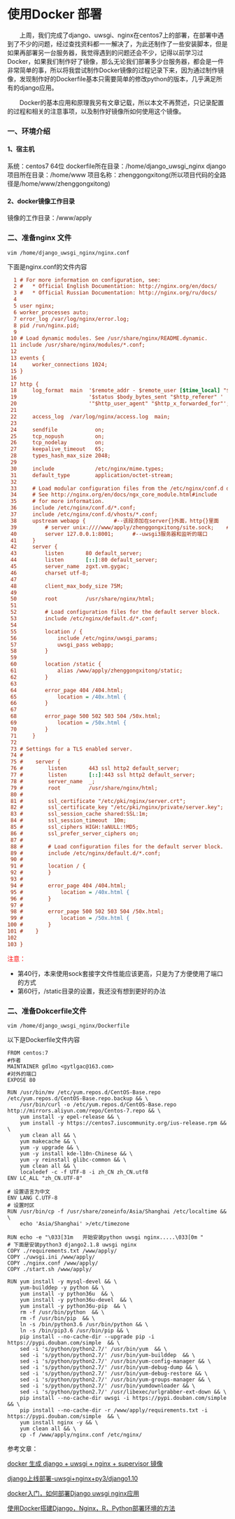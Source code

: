 # 使用Docker 部署

　　上周，我们完成了django、uwsgi、nginx在centos7上的部署，在部署中遇到了不少的问题，经过查找资料都一一解决了，为此还制作了一些安装脚本，但是如果再部署另一台服务器，我觉得遇到的问题还会不少，记得以前学习过Docker，如果我们制作好了镜像，那么无论我们部署多少台服务器，都会是一件非常简单的事，所以将我尝试制作Docker镜像的过程记录下来，因为通过制作镜像，发现制作好的Dockerfile基本只需要简单的修改python的版本，几乎满足所有的django应用。

　　Docker的基本应用和原理我另有文章记载，所以本文不再赘述，只记录配置的过程和相关的注意事项，以及制作好镜像所如何使用这个镜像。

### 一、环境介绍

#### 1、宿主机 

系统：centos7 64位
dockerfile所在目录：/home/django_uwsgi_nginx
django项目所在目录：/home/www
项目名称：zhenggongxitong(所以项目代码的全路径是/home/www/zhenggongxitong)

#### 2、docker镜像工作目录

镜像的工作目录：/www/apply

### 二、准备nginx 文件

```shell
vim /home/django_uwsgi_nginx/nginx.conf
```

下面是nginx.conf的文件内容

```ini
  1 # For more information on configuration, see:
  2 #   * Official English Documentation: http://nginx.org/en/docs/
  3 #   * Official Russian Documentation: http://nginx.org/ru/docs/
  4
  5 user nginx;
  6 worker_processes auto;
  7 error_log /var/log/nginx/error.log;
  8 pid /run/nginx.pid;
  9
 10 # Load dynamic modules. See /usr/share/nginx/README.dynamic.
 11 include /usr/share/nginx/modules/*.conf;
 12
 13 events {
 14     worker_connections 1024;
 15 }
 16
 17 http {
 18     log_format  main  '$remote_addr - $remote_user [$time_local] "$request" '
 19                       '$status $body_bytes_sent "$http_referer" '
 20                       '"$http_user_agent" "$http_x_forwarded_for"';
 21
 22     access_log  /var/log/nginx/access.log  main;
 23
 24     sendfile            on;
 25     tcp_nopush          on;
 26     tcp_nodelay         on;
 27     keepalive_timeout   65;
 28     types_hash_max_size 2048;
 29
 30     include             /etc/nginx/mime.types;
 31     default_type        application/octet-stream;
 32
 33     # Load modular configuration files from the /etc/nginx/conf.d directory.
 34     # See http://nginx.org/en/docs/ngx_core_module.html#include
 35     # for more information.
 36     include /etc/nginx/conf.d/*.conf;
 37     include /etc/nginx/conf.d/vhosts/*.conf;
 38     upstream webapp {         #--该段添加在server{}外面，http{}里面
 39         # server unix:////www/apply/zhenggongxitong/site.sock;    # 以socket文件的方式监听
 40         server 127.0.0.1:8001;      #--uwsgi3服务器和监听的端口
 41     }
 42     server {
 43         listen       80 default_server;
 44         listen       [::]:80 default_server;
 45         server_name  zgxt.vm.gygac;
 46         charset utf-8;
 47
 48         client_max_body_size 75M;
 49
 50         root         /usr/share/nginx/html;
 51
 52         # Load configuration files for the default server block.
 53         include /etc/nginx/default.d/*.conf;
 54
 55         location / {
 56             include /etc/nginx/uwsgi_params;
 57             uwsgi_pass webapp;
 58         }
 59
 60         location /static {
 61             alias /www/apply/zhenggongxitong/static;
 62         }
 63
 64         error_page 404 /404.html;
 65             location = /40x.html {
 66         }
 67
 68         error_page 500 502 503 504 /50x.html;
 69             location = /50x.html {
 70         }
 71     }
 72
 73 # Settings for a TLS enabled server.
 74 #
 75 #    server {
 76 #        listen       443 ssl http2 default_server;
 77 #        listen       [::]:443 ssl http2 default_server;
 78 #        server_name  _;
 79 #        root         /usr/share/nginx/html;
 80 #
 81 #        ssl_certificate "/etc/pki/nginx/server.crt";
 82 #        ssl_certificate_key "/etc/pki/nginx/private/server.key";
 83 #        ssl_session_cache shared:SSL:1m;
 84 #        ssl_session_timeout  10m;
 85 #        ssl_ciphers HIGH:!aNULL:!MD5;
 86 #        ssl_prefer_server_ciphers on;
 87 #
 88 #        # Load configuration files for the default server block.
 89 #        include /etc/nginx/default.d/*.conf;
 90 #
 91 #        location / {
 92 #        }
 93 #
 94 #        error_page 404 /404.html;
 95 #            location = /40x.html {
 96 #        }
 97 #
 98 #        error_page 500 502 503 504 /50x.html;
 99 #            location = /50x.html {
100 #        }
101 #    }
102
103 }

```

<font color="red">注意：</font>

- 第40行，本来使用sock套接字文件性能应该更高，只是为了方便使用了端口的方式
- 第60行，/static目录的设置，我还没有想到更好的办法



### 二、准备Dokcerfile文件

```shell
vim /home/django_uwsgi_nginx/Dockerfile
```

以下是Dockerfile文件内容

```shell
FROM centos:7
#作者
MAINTAINER gdlmo <gytlgac@163.com>
#对外的端口
EXPOSE 80

RUN /usr/bin/mv /etc/yum.repos.d/CentOS-Base.repo /etc/yum.repos.d/CentOS-Base.repo.backup && \
    /usr/bin/curl -o /etc/yum.repos.d/CentOS-Base.repo http://mirrors.aliyun.com/repo/Centos-7.repo && \
    yum install -y epel-release && \
    yum install -y https://centos7.iuscommunity.org/ius-release.rpm && \
    yum clean all && \
    yum makecache && \
    yum -y upgrade && \
    yum -y install kde-l10n-Chinese && \
    yum -y reinstall glibc-common && \
    yum clean all && \
    localedef -c -f UTF-8 -i zh_CN zh_CN.utf8    
ENV LC_ALL "zh_CN.UTF-8"

# 设置语言为中文
ENV LANG C.UTF-8
# 设置时区
RUN /usr/bin/cp -f /usr/share/zoneinfo/Asia/Shanghai /etc/localtime && \
    echo 'Asia/Shanghai' >/etc/timezone

RUN echo -e "\033[31m   开始安装python uwsgi nginx.....\033[0m "
# 下面是安装python3 django2.1.8 uwsgi nginx
COPY ./requirements.txt /www/apply/
COPY ./uwsgi.ini /www/apply/
COPY ./nginx.conf /www/apply/
COPY ./start.sh /www/apply/

RUN yum install -y mysql-devel && \
    yum-builddep -y python && \
    yum install -y python36u  && \
    yum install -y python36u-devel  && \
    yum install -y python36u-pip  && \    
    rm -f /usr/bin/python  && \
    rm -f /usr/bin/pip  && \
    ln -s /bin/python3.6 /usr/bin/python && \
    ln -s /bin/pip3.6 /usr/bin/pip && \
    pip install --no-cache-dir --upgrade pip -i https://pypi.douban.com/simple  && \
    sed -i 's/python/python2.7/' /usr/bin/yum  && \
    sed -i 's/python/python2.7/' /usr/bin/yum-builddep  && \
    sed -i 's/python/python2.7/' /usr/bin/yum-config-manager && \
    sed -i 's/python/python2.7/' /usr/bin/yum-debug-dump && \
    sed -i 's/python/python2.7/' /usr/bin/yum-debug-restore && \
    sed -i 's/python/python2.7/' /usr/bin/yum-groups-manager && \
    sed -i 's/python/python2.7/' /usr/bin/yumdownloader && \
    sed -i 's/python/python2.7/' /usr/libexec/urlgrabber-ext-down && \
    pip install --no-cache-dir uwsgi -i https://pypi.douban.com/simple  && \
    pip install --no-cache-dir -r /www/apply/requirements.txt -i https://pypi.douban.com/simple  && \
    yum install nginx -y && \
    yum clean all && \
    cp -f /www/apply/nginx.conf /etc/nginx/
```



参考文章：

[docker 生成 django + uwsgi + nginx + supervisor 镜像](https://blog.csdn.net/qq_31325495/article/details/88891525)

[django上线部署-uwsgi+nginx+py3/django1.10](https://www.cnblogs.com/iiiiiher/p/8258903.html)

[docker入门，如何部署Django uwsgi nginx应用](https://www.imooc.com/article/23052)

[使用Docker搭建Django，Nginx，R，Python部署环境的方法](https://www.jb51.net/article/134884.htm)